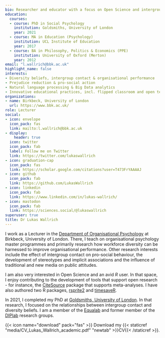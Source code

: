 ```yaml
---
bio: Researcher and educator with a focus on Open Science and intergroup relations.
education:
  courses:
  - course: PhD in Social Psychology
    institution: Goldsmiths, University of London
    year: 2021
  - course: MA in Education (Psychology)
    institution: UCL Institute of Education
    year: 2017
  - course: BA in Philosophy, Politics & Economics (PPE)
    institution: University of Oxford (Merton)
    year: 2012
email: "l.wallrich@bbk.ac.uk"
highlight_name: false
interests:
- Diversity beliefs, intergroup contact & organisational performance 
- Prejudice reduction & pro-social action
- Natural language processing & Big Data analytics 
- Innovative educational practices, incl. flipped classroom and open teaching materials 
organizations:
- name: Birkbeck, University of London
  url: https://www.bbk.ac.uk/
role: Lecturer
social:
- icon: envelope
  icon_pack: fas
  link: mailto:l.wallrich@bbk.ac.uk
- display:
    header: true
  icon: twitter
  icon_pack: fab
  label: Follow me on Twitter
  link: https://twitter.com/lukaswallrich
- icon: graduation-cap
  icon_pack: fas
  link: https://scholar.google.com/citations?user=T473FrYAAAAJ
- icon: github
  icon_pack: fab
  link: https://github.com/LukasWallrich
- icon: linkedin
  icon_pack: fab
  link: https://www.linkedin.com/in/lukas-wallrich/
- icon: mastodon
  icon_pack: fab
  link: https://sciences.social/@lukaswallrich
superuser: true
title: Dr Lukas Wallrich
---
```


I work as a Lecturer in the [Department of Organisational Psychology](https://www.bbk.ac.uk/departments/orgpsych/) at Birkbeck, University of London. There, I teach on organisational psychology master programmes and primarily research how workforce diversity can be harnessed to improve organisational performance. Other research interests include the effect of intergroup contact on pro-social behaviour, the development of stereotypes and implicit associations and the influence of traditional and new media on public attitudes.

I am also very interested in Open Science and an avid *R* user. In that space, I enjoy contributing to the development of tools that support open research - for instance, the [CiteSource](https://www.eshackathon.org/CiteSource/) package that supports meta-analyses. I have also authored two R packages, [rsprite2](https://lukaswallrich.github.io/rsprite2/) and [timesaveR](https://lukaswallrich.github.io/timesaveR/).

In 2021, I completed my PhD at [Goldsmiths, University of London](https://www.gold.ac.uk). In that research, I focused on the relationships between intergroup contact and diversity beliefs. I am a member of the [Equalab](http://equalab.co.uk/) and former member of the [DIPlab](http://blogs.exeter.ac.uk/diplab/) research groups.

{{< icon name="download" pack="fas" >}} Download my {{< staticref "media/CV_Lukas_Wallrich_academic.pdf" "newtab" >}}CV{{< /staticref >}}.
